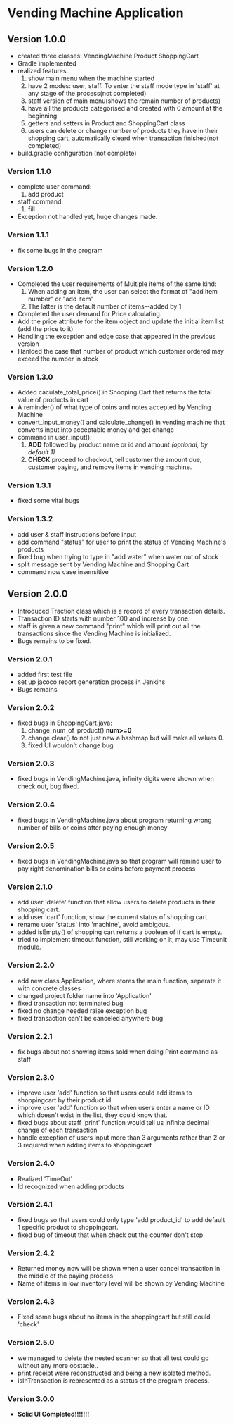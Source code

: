 # Vending Machine Application

## Version 1.0.0
- created three classes: VendingMachine Product ShoppingCart
- Gradle implemented
- realized features: 
  1. show main menu when the machine started
  2. have 2 modes: user, staff. To enter the staff mode type in 'staff' at any stage of the process(not completed)
  3. staff version of main menu(shows the remain number of products)
  4. have all the products categorised and created with 0 amount at the beginning
  5. getters and setters in Product and ShoppingCart class
  6. users can delete or change number of products they have in their shopping cart, automatically cleard when transaction finished(not completed) 
- build.gradle configuration (not complete)
### Version 1.1.0
- complete user command: 
  1. add product 
- staff command: 
  1. fill
- Exception not handled yet, huge changes made.
### Version 1.1.1
- fix some bugs in the program
### Version 1.2.0
-  Completed the user requirements of Multiple items of the same kind:
   1. When adding an item, the user can select the format of "add item number" or "add item"
   2. The latter is the default number of items--added by 1
- Completed the user demand for Price calculating.
- Add the price attribute for the item object and update the initial item list (add the price to it)
- Handling the exception and edge case that appeared in the previous version
- Hanlded the case that number of product which customer ordered may exceed the number in stock
### Version 1.3.0
- Added caculate_total_price() in Shooping Cart that returns the total value of products in cart
- A reminder() of what type of coins and notes accepted by Vending Machine
- convert_input_money() and calculate_change() in vending machine that converts input into acceptable money and get change
- command in user_input(): 
  1. **ADD** followed by product name or id and amount *(optional, by default 1)*
  2. **CHECK** proceed to checkout, tell customer the amount due, customer paying, and remove items in vending machine.
### Version 1.3.1
-  fixed some vital bugs
### Version 1.3.2
- add user & staff instructions before input
- add command "status" for user to print the status of Vending Machine's products
- fixed bug when trying to type in "add water" when water out of stock
- split message sent by Vending Machine and Shopping Cart
- command now case insensitive
## Version 2.0.0
- Introduced Traction class which is a record of every transaction details.
- Transaction ID starts with number 100 and increase by one.
- staff is given a new command "print" which will print out all the transactions since the Vending Machine is initialized.
- Bugs remains to be fixed.
### Version 2.0.1
- added first test file
- set up jacoco report generation process in Jenkins
- Bugs remains
### Version 2.0.2
- fixed bugs in ShoppingCart.java:
  1. change_num_of_product() **num>=0**
  2. change clear() to not just new a hashmap but will make all values 0.
  3. fixed UI wouldn't change bug
### Version 2.0.3
- fixed bugs in VendingMachine.java, infinity digits were shown when check out, bug fixed.
### Version 2.0.4
- fixed bugs in VendingMachine.java about program returning wrong number of bills or coins after paying enough money
### Version 2.0.5
- fixed bugs in VendingMachine.java so that program will remind user to pay right denomination bills or coins before payment process
### Version 2.1.0
- add user 'delete' function that allow users to delete products in their shopping cart.
- add user 'cart' function, show the current status of shopping cart.
- rename user 'status' into 'machine', avoid ambigous.
- added isEmpty() of shopping cart returns a boolean of if cart is empty.
- tried to implement timeout function, still working on it, may use Timeunit module.
### Version 2.2.0
- add new class Application, where stores the main function, seperate it with concrete classes
- changed project folder name into 'Application'
- fixed transaction not terminated bug
- fixed no change needed raise exception bug
- fixed transaction can't be canceled anywhere bug
### Version 2.2.1
- fix bugs about not showing items sold when doing Print command as staff
### Version 2.3.0
- improve user 'add' function so that users could add items to shoppingcart by their product id
- improve user 'add' function so that when users enter a name or ID which doesn't exist in the list, they could know that.
- fixed bugs about staff 'print' function would tell us infinite decimal change of each transaction
- handle exception of users input more than 3 arguments rather than 2 or 3 required when adding items to shoppingcart
### Version 2.4.0
- Realized 'TimeOut'
- Id recognized when adding products
### Version 2.4.1
- fixed bugs so that users could only type 'add product_id' to add default 1 specific product to shoppingcart.
- fixed bug of timeout that when check out the counter don't stop
### Version 2.4.2
- Returned money now will be shown when a user cancel transaction in the middle of the paying process
- Name of items in low inventory level will be shown by Vending Machine
### Version 2.4.3
- Fixed some bugs about no items in the shoppingcart but still could 'check' 
### Version 2.5.0
- we managed to delete the nested scanner so that all test could go without any more obstacle..
- print receipt were reconstructed and being a new isolated method.
- isInTransaction is represented as a status of the program process. 
### Version 3.0.0
- **Solid UI Completed!!!!!!!**
